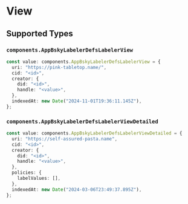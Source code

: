 # View


## Supported Types

### `components.AppBskyLabelerDefsLabelerView`

```typescript
const value: components.AppBskyLabelerDefsLabelerView = {
  uri: "https://pink-tabletop.name/",
  cid: "<id>",
  creator: {
    did: "<id>",
    handle: "<value>",
  },
  indexedAt: new Date("2024-11-01T19:36:11.145Z"),
};
```

### `components.AppBskyLabelerDefsLabelerViewDetailed`

```typescript
const value: components.AppBskyLabelerDefsLabelerViewDetailed = {
  uri: "https://self-assured-pasta.name",
  cid: "<id>",
  creator: {
    did: "<id>",
    handle: "<value>",
  },
  policies: {
    labelValues: [],
  },
  indexedAt: new Date("2024-03-06T23:49:37.895Z"),
};
```

